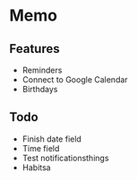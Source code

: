 #  Memo

## Features

- Reminders
- Connect to Google Calendar
- Birthdays

## Todo

- Finish date field
- Time field
- Test notificationsthings
- Habitsa
